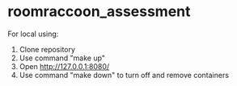 # roomraccoon_assessment

For local using: 
1. Clone repository
2. Use command "make up"
3. Open http://127.0.0.1:8080/
4. Use command "make down" to turn off and remove containers